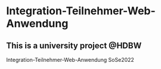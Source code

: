 # Integration-Teilnehmer-Web-Anwendung
## This is a university project @HDBW
Integration-Teilnehmer-Web-Anwendung SoSe2022
